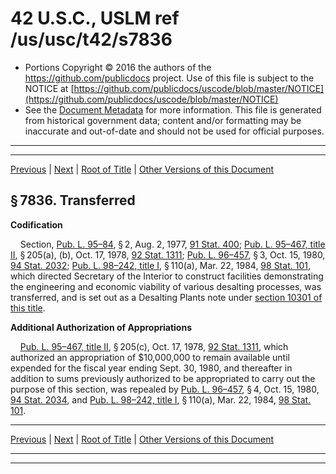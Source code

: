---
---

# 42 U.S.C., USLM ref /us/usc/t42/s7836

* Portions Copyright © 2016 the authors of the https://github.com/publicdocs project.
  Use of this file is subject to the NOTICE at [https://github.com/publicdocs/uscode/blob/master/NOTICE](https://github.com/publicdocs/uscode/blob/master/NOTICE)
* See the [Document Metadata](././../../../../..//README.md) for more information.
  This file is generated from historical government data; content and/or formatting may be inaccurate and out-of-date and should not be used for official purposes.

----------
----------

[Previous](./../../../../..//us/usc/t42/ch87/schII/m__us_usc_t42_s7831...7835.md) | [Next](./../../../../..//us/usc/t42/ch87/schIII/m__us_usc_t42_ch87_schIII.md) | [Root of Title](./../../../../../) | [Other Versions of this Document](https://publicdocs.github.io/go/links?ns=uslm&ref=%2Fus%2Fusc%2Ft42%2Fs7836)

## § 7836. Transferred

 __Codification__ 

    Section, [Pub. L. 95–84][/us/pl/95/84], § 2, Aug. 2, 1977, [91 Stat. 400][/us/stat/91/400]; [Pub. L. 95–467, title II][/us/pl/95/467/tII], § 205(a), (b), Oct. 17, 1978, [92 Stat. 1311][/us/stat/92/1311]; [Pub. L. 96–457][/us/pl/96/457], § 3, Oct. 15, 1980, [94 Stat. 2032][/us/stat/94/2032]; [Pub. L. 98–242, title I][/us/pl/98/242/tI], § 110(a), Mar. 22, 1984, [98 Stat. 101][/us/stat/98/101], which directed Secretary of the Interior to construct facilities demonstrating the engineering and economic viability of various desalting processes, was transferred, and is set out as a Desalting Plants note under [section 10301 of this title][/us/usc/t42/s10301].

 __Additional Authorization of Appropriations__ 

    [Pub. L. 95–467, title II][/us/pl/95/467/tII], § 205(c), Oct. 17, 1978, [92 Stat. 1311][/us/stat/92/1311], which authorized an appropriation of $10,000,000 to remain available until expended for the fiscal year ending Sept. 30, 1980, and thereafter in addition to sums previously authorized to be appropriated to carry out the purpose of this section, was repealed by [Pub. L. 96–457][/us/pl/96/457], § 4, Oct. 15, 1980, [94 Stat. 2034][/us/stat/94/2034], and [Pub. L. 98–242, title I][/us/pl/98/242/tI], § 110(a), Mar. 22, 1984, [98 Stat. 101][/us/stat/98/101].

----------

[Previous](./../../../../..//us/usc/t42/ch87/schII/m__us_usc_t42_s7831...7835.md) | [Next](./../../../../..//us/usc/t42/ch87/schIII/m__us_usc_t42_ch87_schIII.md) | [Root of Title](./../../../../../) | [Other Versions of this Document](https://publicdocs.github.io/go/links?ns=uslm&ref=%2Fus%2Fusc%2Ft42%2Fs7836)

----------
----------

[/us/pl/95/84]: https://publicdocs.github.io/go/links?ns=uslm&ref=%2Fus%2Fpl%2F95%2F84
[/us/stat/91/400]: https://publicdocs.github.io/go/links?ns=uslm&ref=%2Fus%2Fstat%2F91%2F400
[/us/pl/95/467/tII]: https://publicdocs.github.io/go/links?ns=uslm&ref=%2Fus%2Fpl%2F95%2F467%2FtII
[/us/stat/92/1311]: https://publicdocs.github.io/go/links?ns=uslm&ref=%2Fus%2Fstat%2F92%2F1311
[/us/pl/96/457]: https://publicdocs.github.io/go/links?ns=uslm&ref=%2Fus%2Fpl%2F96%2F457
[/us/stat/94/2032]: https://publicdocs.github.io/go/links?ns=uslm&ref=%2Fus%2Fstat%2F94%2F2032
[/us/pl/98/242/tI]: https://publicdocs.github.io/go/links?ns=uslm&ref=%2Fus%2Fpl%2F98%2F242%2FtI
[/us/stat/98/101]: https://publicdocs.github.io/go/links?ns=uslm&ref=%2Fus%2Fstat%2F98%2F101
[/us/usc/t42/s10301]: https://publicdocs.github.io/go/links?ns=uslm&ref=%2Fus%2Fusc%2Ft42%2Fs10301
[/us/pl/95/467/tII]: https://publicdocs.github.io/go/links?ns=uslm&ref=%2Fus%2Fpl%2F95%2F467%2FtII
[/us/stat/92/1311]: https://publicdocs.github.io/go/links?ns=uslm&ref=%2Fus%2Fstat%2F92%2F1311
[/us/pl/96/457]: https://publicdocs.github.io/go/links?ns=uslm&ref=%2Fus%2Fpl%2F96%2F457
[/us/stat/94/2034]: https://publicdocs.github.io/go/links?ns=uslm&ref=%2Fus%2Fstat%2F94%2F2034
[/us/pl/98/242/tI]: https://publicdocs.github.io/go/links?ns=uslm&ref=%2Fus%2Fpl%2F98%2F242%2FtI
[/us/stat/98/101]: https://publicdocs.github.io/go/links?ns=uslm&ref=%2Fus%2Fstat%2F98%2F101


